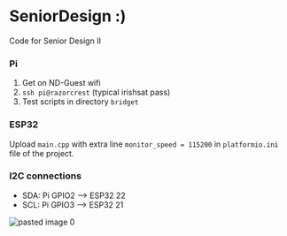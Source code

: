 # SeniorDesign :)
Code for Senior Design II

### Pi
1. Get on ND-Guest wifi
2. `ssh pi@razorcrest` (typical irishsat pass)
3. Test scripts in directory `bridget`

### ESP32
Upload `main.cpp` with extra line `monitor_speed = 115200` in `platformio.ini` file of the project.

### I2C connections
* SDA: Pi GPIO2 --> ESP32 22
* SCL: Pi GPIO3 --> ESP32 21

![pasted image 0](https://user-images.githubusercontent.com/65368903/218164949-856f9e2f-7397-4d0b-ae98-d11cedf292d7.png)

